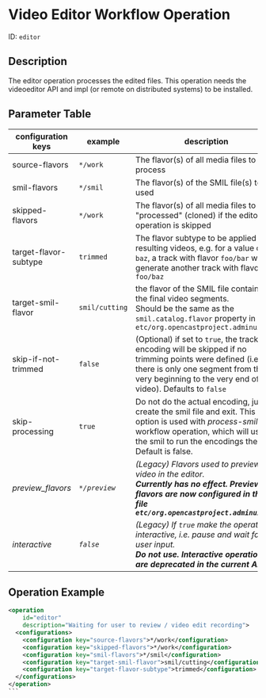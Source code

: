Video Editor Workflow Operation
===============================

ID: `editor`

Description
-----------

The editor operation processes the edited files. This operation needs the videoeditor API and impl (or remote on
distributed systems) to be installed.

## Parameter Table

|configuration keys|example    |description                                                    |
|------------------|-----------|---------------------------------------------------------------|
|source-flavors    |`*/work`   |The flavor(s) of all media files to process                    |
|smil-flavors      |`*/smil`   |The flavor(s) of the SMIL file(s) to be used                   |
|skipped-flavors   |`*/work`   |The flavor(s) of all media files to be "processed" (cloned) if the editor operation is skipped|
|target-flavor-subtype|`trimmed`|The flavor subtype to be applied to all resulting videos, e.g. for a value of `baz`, a track with flavor `foo/bar` will generate another track with flavor `foo/baz`|
|target-smil-flavor| `smil/cutting` |the flavor of the SMIL file containing the final video segments.<br/>Should be the same as the `smil.catalog.flavor` property in `etc/org.opencastproject.adminui.cfg`|
|skip-if-not-trimmed|`false`       |(Optional) if set to `true`, the track encoding will be skipped if no trimming points were defined (i.e. there is only one segment from the very beginning to the very end of the video). Defaults to `false`|
|skip-processing|`true`|Do not do the actual encoding, just create the smil file and exit. This option is used with *process-smil* workflow operation, which will use the smil to run the encodings then. Default is false. |
|*preview_flavors*|*`*/preview`*|*(Legacy) Flavors used to preview the video in the editor.*<br/>***Currently has no effect. Preview flavors are now configured in the file `etc/org.opencastproject.adminui.cfg`***|
|*interactive*|*`false`*|*(Legacy) If `true` make the operation interactive, i.e. pause and wait for user input.*<br/>***Do not use. Interactive operations are deprecated in the current API.***|


Operation Example
-----------------

````xml
<operation
    id="editor"
    description="Waiting for user to review / video edit recording">
  <configurations>
    <configuration key="source-flavors">*/work</configuration>
    <configuration key="skipped-flavors">*/work</configuration>
    <configuration key="smil-flavors">*/smil</configuration>
    <configuration key="target-smil-flavor">smil/cutting</configuration>
    <configuration key="target-flavor-subtype">trimmed</configuration>
  </configurations>
</operation>
```
